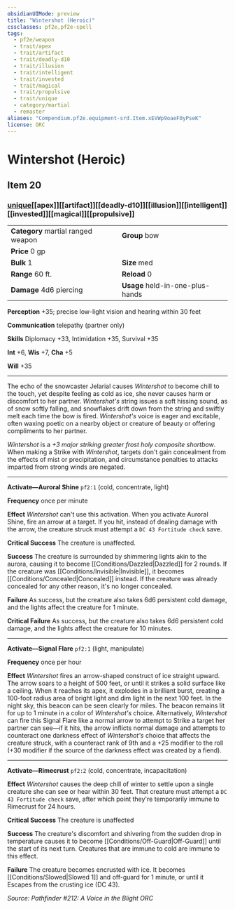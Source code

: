 ```yaml
---
obsidianUIMode: preview
title: "Wintershot (Heroic)"
cssclasses: pf2e,pf2e-spell
tags:
  - pf2e/weapon
  - trait/apex
  - trait/artifact
  - trait/deadly-d10
  - trait/illusion
  - trait/intelligent
  - trait/invested
  - trait/magical
  - trait/propulsive
  - trait/unique
  - category/martial
  - remaster
aliases: "Compendium.pf2e.equipment-srd.Item.xEVWp9oaeF0yPseK"
license: ORC
---
```

# Wintershot (Heroic)
## Item 20
### [unique](unique "Unique Rarity Trait")[[apex]][[artifact]][[deadly-d10]][[illusion]][[intelligent]][[invested]][[magical]][[propulsive]]

|  |  |
| -- | -- |
| **Category** martial ranged weapon | **Group** bow |
| **Price** 0 gp |  |
| **Bulk** 1 | **Size** med |
|**Range** 60 ft.| **Reload** 0|
| **Damage** 4d6 piercing  | **Usage** held-in-one-plus-hands |



**Perception** +35; precise low-light vision and hearing within 30 feet

**Communication** telepathy (partner only)

**Skills** Diplomacy +33, Intimidation +35, Survival +35

**Int** +6, **Wis** +7, **Cha** +5

**Will** +35

* * *

The echo of the snowcaster Jelarial causes _Wintershot_ to become chill to the touch, yet despite feeling as cold as ice, she never causes harm or discomfort to her partner. _Wintershot's_ string issues a soft hissing sound, as of snow softly falling, and snowflakes drift down from the string and swiftly melt each time the bow is fired. _Wintershot's_ voice is eager and excitable, often waxing poetic on a nearby object or creature of beauty or offering compliments to her partner.

_Wintershot_ is a _+3 major striking greater frost holy composite shortbow_. When making a Strike with _Wintershot_, targets don't gain concealment from the effects of mist or precipitation, and circumstance penalties to attacks imparted from strong winds are negated.

* * *

**Activate—Auroral Shine** `pf2:1` (cold, concentrate, light)

**Frequency** once per minute

**Effect** _Wintershot_ can't use this activation. When you activate Auroral Shine, fire an arrow at a target. If you hit, instead of dealing damage with the arrow, the creature struck must attempt a `DC 43 Fortitude check` save.

**Critical Success** The creature is unaffected.

**Success** The creature is surrounded by shimmering lights akin to the aurora, causing it to become [[Conditions/Dazzled|Dazzled]] for 2 rounds. If the creature was [[Conditions/Invisible|Invisible]], it becomes [[Conditions/Concealed|Concealed]] instead. If the creature was already concealed for any other reason, it's no longer concealed.

**Failure** As success, but the creature also takes 6d6 persistent cold damage, and the lights affect the creature for 1 minute.

**Critical Failure** As success, but the creature also takes 6d6 persistent cold damage, and the lights affect the creature for 10 minutes.

* * *

**Activate—Signal Flare** `pf2:1` (light, manipulate)

**Frequency** once per hour

**Effect** _Wintershot_ fires an arrow-shaped construct of ice straight upward. The arrow soars to a height of 500 feet, or until it strikes a solid surface like a ceiling. When it reaches its apex, it explodes in a brilliant burst, creating a 100-foot radius area of bright light and dim light in the next 100 feet. In the night sky, this beacon can be seen clearly for miles. The beacon remains lit for up to 1 minute in a color of _Wintershot's_ choice. Alternatively, _Wintershot_ can fire this Signal Flare like a normal arrow to attempt to Strike a target her partner can see—if it hits, the arrow inflicts normal damage and attempts to counteract one darkness effect of _Wintershot's_ choice that affects the creature struck, with a counteract rank of 9th and a +25 modifier to the roll (+30 modifier if the source of the darkness effect was created by a fiend).

* * *

**Activate—Rimecrust** `pf2:2` (cold, concentrate, incapacitation)

**Effect** _Wintershot_ causes the deep chill of winter to settle upon a single creature she can see or hear within 30 feet. That creature must attempt a `DC 43 Fortitude check` save, after which point they're temporarily immune to Rimecrust for 24 hours.

**Critical Success** The creature is unaffected

**Success** The creature's discomfort and shivering from the sudden drop in temperature causes it to become [[Conditions/Off-Guard|Off-Guard]] until the start of its next turn. Creatures that are immune to cold are immune to this effect.

**Failure** The creature becomes encrusted with ice. It becomes [[Conditions/Slowed|Slowed 1]] and off-guard for 1 minute, or until it Escapes from the crusting ice (DC 43).

*Source: Pathfinder #212: A Voice in the Blight*
*ORC*